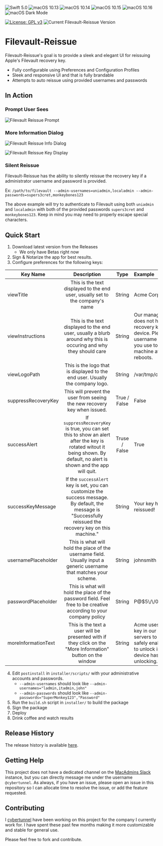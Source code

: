 ![Swift 5.0](https://img.shields.io/static/v1.svg?label=Swift&message=4.0&color=green&logo=swift)
![macOS 10.13](https://img.shields.io/static/v1.svg?label=macOS&message=10.13&color=green&logo=apple)
![macOS 10.14](https://img.shields.io/static/v1.svg?label=macOS&message=10.14&color=green&logo=apple)
![macOS 10.15](https://img.shields.io/static/v1.svg?label=macOS&message=10.15&color=green&logo=apple)
![macOS 10.16](https://img.shields.io/static/v1.svg?label=macOS&message=10.16&color=yellow&logo=apple)
![macOS Dark Mode](https://img.shields.io/static/v1.svg?label=Dark%20Mode&message=enabled&color=green&logo=apple)

[![License: GPL v3](https://img.shields.io/badge/License-GPLv3-blue.svg)](https://www.gnu.org/licenses/gpl-3.0)
![Current Filevault-Reissue Version](https://img.shields.io/static/v1.svg?label=version&message=1.1&color=lightgrey)

# Filevault-Reissue
Filevault-Reissue's goal is to provide a sleek and elegant UI for reissuing Apple's Filevault recovery key.
- Fully configurable using Preferences and Configuration Profiles
- Sleek and responsive UI and that is fully brandable
- Attempts to auto reissue using provided usernames and passwords

## In Action

### Prompt User Sees
![Filevault Reissue Prompt](https://user-images.githubusercontent.com/23121750/75719634-129e2480-5ca3-11ea-9f48-3537c0c1a6e2.png)

### More Information Dialog
![Filevault Reissue Info Dialog](https://user-images.githubusercontent.com/23121750/75719779-5a24b080-5ca3-11ea-9d8f-e791a31fafa8.png)

![Filevault Reissue Key Display](https://user-images.githubusercontent.com/23121750/75719867-893b2200-5ca3-11ea-863c-b079a629cb8b.png)

### Silent Reissue
Filevault-Reissue has the ability to silently reissue the recovery key if a administrator username and password is provided.

Ex: `/path/to/filevault --admin-usernames=uniadmin,localadmin --admin-passwords=supers3cret,monkeybones123`

The above example will try to authenticate to Filevault using both `uniadmin` and `localadmin` with both of the provided passwords `supers3cret` and `monkeybones123`. Keep in mind you may need to properly escape special characters.

## Quick Start

1. Download latest version from the Releases
    - We only have Betas right now
2. Sign & Notarize the app for best results.
3. Configure preferences for the following keys:

| Key Name | Description | Type | Example |
| -------- | :---------: | :--: | :------ |
| viewTitle | This is the text displayed to the end user, usually set to the company's name | String | Acme Corporation |
| viewInstructions | This is the text displayed to the end user, usually a blurb around why this is occuring and why they should care | String | Our management server does not have a valid recovery key for this device. Please enter the username and password you use to unlock this machine after your system reboots. |
| viewLogoPath | This is the logo that is displayed to the end user. Usually the company logo. | String | /var/tmp/companyLogo.png |
| suppressRecoveryKey | This will prevent the user from seeing the new recovery key when issued. | True / False | False |
| successAlert | If `suppressRecoveryKey` is true, you can set this to show an alert after the key is rotated witout it being shown. By default, no alert is shown and the app will quit. | Truse / False | True |
| successKeyMessage | If the `successAlert` key is set, you can customize the success message. By default, the message is "Successfully reissued the recovery key on this machine." | String | Your key has been reissued! | 
| usernamePlaceholder | This is what will hold the place of the username field. Usually input a generic username that matches your scheme. | String | johnsmith |
| passwordPlaceholder | This is what will hold the place of the password field. Feel free to be creative according to your company policy | String | P@$5\\/\\/0rcl |
| moreInformationText | This is the text a user will be presented with if they click on the "More Information" button on the window | String | Acme uses the recovery key in our management servers to securely and safely enable your machine to unlock in the event your device has trouble unlocking. |

4. Edit `postinstall` in `installer/scripts/` with your administrative accounts and passwords.
    - `--admin-usernames` should look like `--admin-usernames="ladmin,itadmin,john"`
    - `--admin-passwords` should look like `--admin-passwords="SuperMonkey123","Password"`
5. Run the `build.sh` script in `installer/` to build the package
6. Sign the package
7. Deploy
8. Drink coffee and watch results

## Release History
The release history is available [here](https://github.com/cybertunnel/Filevault-Reissue/blob/master/CHANGELOG.md).

## Getting Help
This project does not have a dedicated channel on the [MacAdmins Slack](https://macadmins.org) instance, but you can directly message me under the username `@cybertunnel`. As always, if you have an issue, please open an issue in this repository so I can allocate time to resolve the issue, or add the feature requested.

## Contributing
I [cybertunnel](https://github.com/cybertunnel) have been working on this project for the company I currently work for. I have spent these past few months making it more customizable and stable for general use.

Please feel free to fork and contribute.

